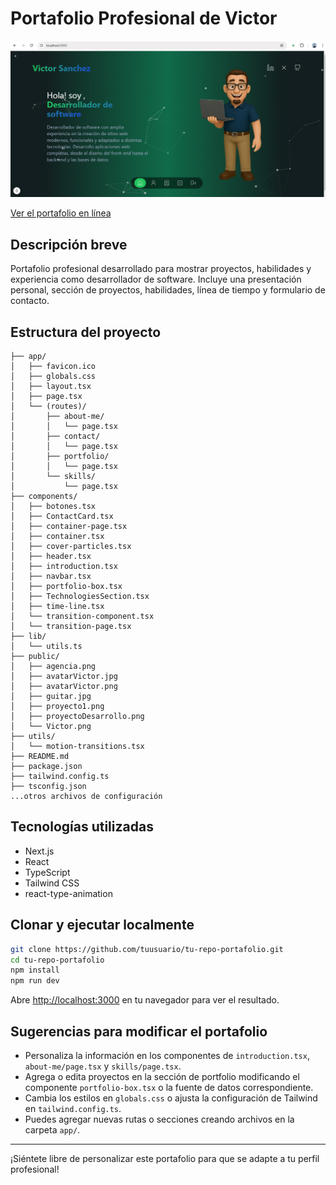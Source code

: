 # Portafolio Profesional de Victor

![Vista previa del proyecto](public/portafolio_victor.png)

[Ver el portafolio en línea](https://victorsanchez.vercel.app/)

## Descripción breve

Portafolio profesional desarrollado para mostrar proyectos, habilidades y experiencia como desarrollador de software. Incluye una presentación personal, sección de proyectos, habilidades, línea de tiempo y formulario de contacto.

## Estructura del proyecto
```
├── app/
│   ├── favicon.ico
│   ├── globals.css
│   ├── layout.tsx
│   ├── page.tsx
│   └── (routes)/
│       ├── about-me/
│       │   └── page.tsx
│       ├── contact/
│       │   └── page.tsx
│       ├── portfolio/
│       │   └── page.tsx
│       └── skills/
│           └── page.tsx
├── components/
│   ├── botones.tsx
│   ├── ContactCard.tsx
│   ├── container-page.tsx
│   ├── container.tsx
│   ├── cover-particles.tsx
│   ├── header.tsx
│   ├── introduction.tsx
│   ├── navbar.tsx
│   ├── portfolio-box.tsx
│   ├── TechnologiesSection.tsx
│   ├── time-line.tsx
│   └── transition-component.tsx
│   └── transition-page.tsx
├── lib/
│   └── utils.ts
├── public/
│   ├── agencia.png
│   ├── avatarVictor.jpg
│   ├── avatarVictor.png
│   ├── guitar.jpg
│   ├── proyecto1.png
│   ├── proyectoDesarrollo.png
│   └── Victor.png
├── utils/
│   └── motion-transitions.tsx
├── README.md
├── package.json
├── tailwind.config.ts
├── tsconfig.json
...otros archivos de configuración
```

## Tecnologías utilizadas
- Next.js
- React
- TypeScript
- Tailwind CSS
- react-type-animation

## Clonar y ejecutar localmente
```bash
git clone https://github.com/tuusuario/tu-repo-portafolio.git
cd tu-repo-portafolio
npm install
npm run dev
```
Abre [http://localhost:3000](http://localhost:3000) en tu navegador para ver el resultado.

## Sugerencias para modificar el portafolio
- Personaliza la información en los componentes de `introduction.tsx`, `about-me/page.tsx` y `skills/page.tsx`.
- Agrega o edita proyectos en la sección de portfolio modificando el componente `portfolio-box.tsx` o la fuente de datos correspondiente.
- Cambia los estilos en `globals.css` o ajusta la configuración de Tailwind en `tailwind.config.ts`.
- Puedes agregar nuevas rutas o secciones creando archivos en la carpeta `app/`.

---
¡Siéntete libre de personalizar este portafolio para que se adapte a tu perfil profesional!
